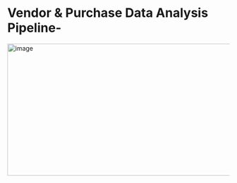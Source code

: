 # Vendor & Purchase Data Analysis Pipeline-

<img width="700" height="300" alt="image" src="https://github.com/user-attachments/assets/73aa2a5e-7531-43d1-ace6-b85f6b863e72" />
